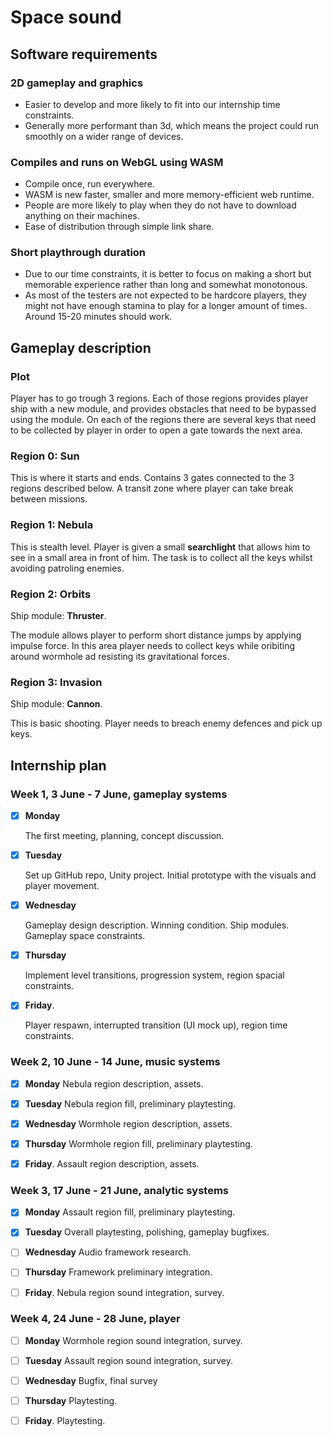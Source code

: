 # Space sound

## Software requirements

### 2D gameplay and graphics

- Easier to develop and more likely to fit into our internship time constraints.
- Generally more performant than 3d, which means the project could run smoothly on a wider range of devices.

### Compiles and runs on WebGL using WASM

- Compile once, run everywhere.
- WASM is new faster, smaller and more memory-efficient web runtime.
- People are more likely to play when they do not have to download anything on their machines.
- Ease of distribution through simple link share.

### Short playthrough duration

- Due to our time constraints, it is better to focus on making a short but memorable experience rather than long and somewhat monotonous.
- As most of the testers are not expected to be hardcore players, they might not have enough stamina to play for a longer amount of times. Around 15-20 minutes should work.

## Gameplay description

### Plot

Player has to go trough 3 regions. Each of those regions provides player ship with a new module, and provides obstacles that need to be bypassed using the module. On each of the regions there are several keys that need to be collected by player in order to open a gate towards the next area.

### Region 0: Sun

This is where it starts and ends. Contains 3 gates connected to the 3 regions described below. A transit zone where player can take break between missions.

### Region 1: Nebula

This is stealth level. Player is given a small **searchlight** that allows him to see in a small area in front of him. The task is to collect all the keys whilst avoiding patroling enemies.

### Region 2: Orbits

Ship module: **Thruster**.

The module allows player to perform short distance jumps by applying impulse force. In this area player needs to collect keys while oribiting around wormhole ad resisting its gravitational forces.

### Region 3: Invasion

Ship module: **Cannon**.

This is basic shooting. Player needs to breach enemy defences and pick up keys.

## Internship plan

### Week 1, 3 June - 7 June, gameplay systems

- [x] **Monday**
  
  The first meeting, planning, concept discussion.

- [x] **Tuesday**

  Set up GitHub repo, Unity project. Initial prototype with the visuals and player movement.

- [x] **Wednesday**
  
  Gameplay design description. Winning condition. Ship modules. Gameplay space constraints.

- [x] **Thursday**
  
  Implement level transitions, progression system, region spacial constraints.

- [x] **Friday**.
  
  Player respawn, interrupted transition (UI mock up), region time constraints.

### Week 2, 10 June - 14 June, music systems

- [x] **Monday**
  Nebula region description, assets.

- [x] **Tuesday**
  Nebula region fill, preliminary playtesting.

- [x] **Wednesday**
  Wormhole region description, assets.

- [x] **Thursday**
  Wormhole region fill, preliminary playtesting.

- [x] **Friday**.
  Assault region description, assets.

### Week 3, 17 June - 21 June, analytic systems

- [x] **Monday**
  Assault region fill, preliminary playtesting.

- [x] **Tuesday**
  Overall playtesting, polishing, gameplay bugfixes.

- [ ] **Wednesday**
  Audio framework research.

- [ ] **Thursday**
  Framework preliminary integration.

- [ ] **Friday**.
  Nebula region sound integration, survey.

### Week 4, 24 June - 28 June, player

- [ ] **Monday**
  Wormhole region sound integration, survey.

- [ ] **Tuesday**
  Assault region sound integration, survey.

- [ ] **Wednesday**
  Bugfix, final survey

- [ ] **Thursday**
  Playtesting.

- [ ] **Friday**.
  Playtesting.
